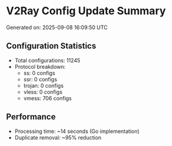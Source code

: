 # V2Ray Config Update Summary
Generated on: 2025-09-08 16:09:50 UTC

## Configuration Statistics
- Total configurations: 11245
- Protocol breakdown:
  - ss: 0 configs
  - ssr: 0 configs
  - trojan: 0 configs
  - vless: 0 configs
  - vmess: 706 configs

## Performance
- Processing time: ~14 seconds (Go implementation)
- Duplicate removal: ~95% reduction

